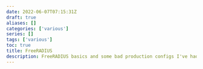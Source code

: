 ```yaml
---
date: 2022-06-07T07:15:31Z
draft: true
aliases: []
categories: ['various']
series: []
tags: ['various']
toc: true
title: FreeRADIUS
description: FreeRADIUS basics and some bad production configs I've had to work with
---
```


